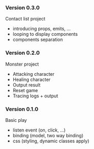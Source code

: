 ### Version 0.3.0

Contact list project

- introducing props, emits, ...
- looping to display components
- components separation

### Version 0.2.0

Monster project

- Attacking character
- Healing character
- Output result
- Reset game
- Tracing logs + output

### Version 0.1.0

Basic play

- listen event (on, click, ...)
- binding (model, two way binding)
- css (styling, dynamic classes apply)
